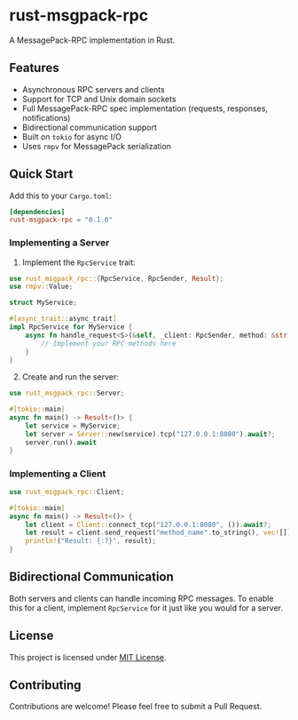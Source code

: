 # rust-msgpack-rpc

A MessagePack-RPC implementation in Rust.

## Features

- Asynchronous RPC servers and clients
- Support for TCP and Unix domain sockets
- Full MessagePack-RPC spec implementation (requests, responses, notifications)
- Bidirectional communication support
- Built on `tokio` for async I/O
- Uses `rmpv` for MessagePack serialization

## Quick Start

Add this to your `Cargo.toml`:

```toml
[dependencies]
rust-msgpack-rpc = "0.1.0"
```

### Implementing a Server

1. Implement the `RpcService` trait:

```rust
use rust_msgpack_rpc::{RpcService, RpcSender, Result};
use rmpv::Value;

struct MyService;

#[async_trait::async_trait]
impl RpcService for MyService {
    async fn handle_request<S>(&self, _client: RpcSender, method: &str, params: Vec<Value>) -> Result<Value> {
        // Implement your RPC methods here
    }
}
```

2. Create and run the server:

```rust
use rust_msgpack_rpc::Server;

#[tokio::main]
async fn main() -> Result<()> {
    let service = MyService;
    let server = Server::new(service).tcp("127.0.0.1:8080").await?;
    server.run().await
}
```

### Implementing a Client

```rust
use rust_msgpack_rpc::Client;

#[tokio::main]
async fn main() -> Result<()> {
    let client = Client::connect_tcp("127.0.0.1:8080", ()).await?;
    let result = client.send_request("method_name".to_string(), vec![]).await?;
    println!("Result: {:?}", result);
}
```

## Bidirectional Communication

Both servers and clients can handle incoming RPC messages. To enable this for a
client, implement `RpcService` for it just like you would for a server.

## License

This project is licensed under [MIT License](LICENSE).

## Contributing

Contributions are welcome! Please feel free to submit a Pull Request.
